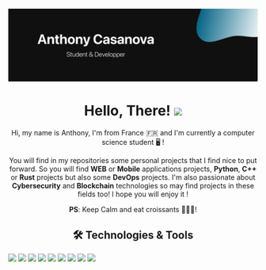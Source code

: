 [![Header](assets/Misc-1.png "Header")](https://youtu.be/dQw4w9WgXcQ)

<h1 align='center'> 
Hello, There! <img src="https://raw.githubusercontent.com/MartinHeinz/MartinHeinz/master/wave.gif" width="30px">
</h1>

<p align='middle'> Hi, my name is Anthony, I'm from France 🇫🇷 and I'm currently a computer science student 🖥 !
<p align='middle'> You will find in my repositories some personal projects that I find nice to put forward. So you will find <b>WEB</b> or <b>Mobile</b> applications projects, <b>Python</b>, <b>C++</b> or <b>Rust</b> projects but also some <b>DevOps</b> projects. I'm also passionate about <b>Cybersecurity</b> and <b>Blockchain</b> technologies so may find projects in these fields too! I hope you will enjoy it !
<p align='middle'><b>PS</b>: Keep Calm and eat croissants 🥐🇫🇷!

<h2 align='center'>🛠 Technologies & Tools</h2>

![](https://img.shields.io/badge/OS-Linux-informational?style=flat&logo=Linux&logoColor=white&color=263745)
![](https://img.shields.io/badge/OS-MacOS-informational?style=flat&logo=Apple&logoColor=white&color=263745)
![](https://img.shields.io/badge/Code-Python-informational?style=flat&logo=Python&logoColor=white&color=0b68b5)
![](https://img.shields.io/badge/Code-C++-informational?style=flat&logo=Cplusplus&logoColor=white&color=0b68b5)
![](https://img.shields.io/badge/Tools-Docker-informational?style=flat&logo=Docker&logoColor=white&color=008bff)
![](https://img.shields.io/badge/Tools-Jenkins-informational?style=flat&logo=Jenkins&logoColor=white&color=008bff)
![](https://img.shields.io/badge/Tools-RollUpJS-informational?style=flat&logo=rollup.js&logoColor=white&color=008bff)
![](https://img.shields.io/badge/Tools-Storybook-informational?style=flat&logo=Storybook&logoColor=white&color=008bff)
![](https://img.shields.io/badge/Other-Figma-informational?style=flat&logo=Figma&logoColor=white&color=757575)

